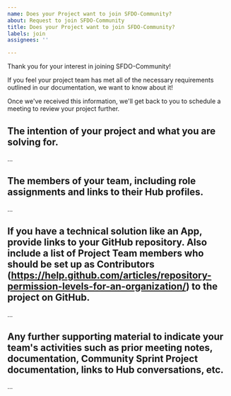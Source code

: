 ```yaml
---
name: Does your Project want to join SFDO-Community?
about: Request to join SFDO-Community
title: Does your Project want to join SFDO-Community?
labels: join
assignees: ''

---
```


Thank you for your interest in joining SFDO-Community!

If you feel your project team has met all of the necessary requirements outlined in our documentation, we want to know about it!

Once we've received this information, we'll get back to you to schedule a meeting to review your project further. 

The intention of your project and what you are solving for.
-------------------------------------------
...

The members of your team, including role assignments and links to their Hub profiles.
-------------------------------------------
...

If you have a technical solution like an App, provide links to your GitHub repository. Also include a list of Project Team members who should be set up as Contributors (https://help.github.com/articles/repository-permission-levels-for-an-organization/) to the project on GitHub.
-------------------------------------------
...

Any further supporting material to indicate your team's activities such as prior meeting notes, documentation, Community Sprint Project documentation, links to Hub conversations, etc. 
-------------------------------------------
...
